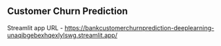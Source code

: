 ## Customer Churn Prediction

Streamlit app URL - https://bankcustomerchurnprediction-deeplearning-unaqibgebexhqexlylswg.streamlit.app/